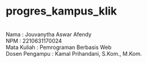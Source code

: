 # progres_kampus_klik
<br> Nama : Jouvanytha Aswar Afendy
<br> NPM  : 2210631170024
<br> Mata Kuliah    : Pemrograman Berbasis Web
<br> Dosen Pengampu : Kamal Prihandani, S.Kom., M.Kom.
